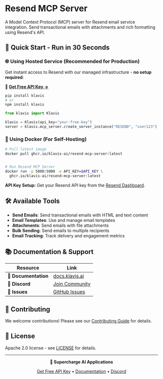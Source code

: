 # Resend MCP Server

A Model Context Protocol (MCP) server for Resend email service integration. Send transactional emails with attachments and rich formatting using Resend's API.

## 🚀 Quick Start - Run in 30 Seconds

### 🌐 Using Hosted Service (Recommended for Production)

Get instant access to Resend with our managed infrastructure - **no setup required**:

**🔗 [Get Free API Key →](https://www.klavis.ai/home/api-keys)**

```bash
pip install klavis
# or
npm install klavis
```

```python
from klavis import Klavis

klavis = Klavis(api_key="your-free-key")
server = klavis.mcp_server.create_server_instance("RESEND", "user123")
```

### 🐳 Using Docker (For Self-Hosting)

```bash
# Pull latest image
docker pull ghcr.io/klavis-ai/resend-mcp-server:latest


# Run Resend MCP Server
docker run -p 5000:5000 -e API_KEY=$API_KEY \
  ghcr.io/klavis-ai/resend-mcp-server:latest
```

**API Key Setup:** Get your Resend API key from the [Resend Dashboard](https://resend.com/api-keys).

## 🛠️ Available Tools

- **Send Emails**: Send transactional emails with HTML and text content
- **Email Templates**: Use and manage email templates
- **Attachments**: Send emails with file attachments
- **Bulk Sending**: Send emails to multiple recipients
- **Email Tracking**: Track delivery and engagement metrics

## 📚 Documentation & Support

| Resource | Link |
|----------|------|
| **📖 Documentation** | [docs.klavis.ai](https://docs.klavis.ai) |
| **💬 Discord** | [Join Community](https://discord.gg/p7TuTEcssn) |
| **🐛 Issues** | [GitHub Issues](https://github.com/klavis-ai/klavis/issues) |

## 🤝 Contributing

We welcome contributions! Please see our [Contributing Guide](../../CONTRIBUTING.md) for details.

## 📜 License

Apache 2.0 license - see [LICENSE](../../LICENSE) for details.

---

<div align="center">
  <p><strong>🚀 Supercharge AI Applications </strong></p>
  <p>
    <a href="https://www.klavis.ai">Get Free API Key</a> •
    <a href="https://docs.klavis.ai">Documentation</a> •
    <a href="https://discord.gg/p7TuTEcssn">Discord</a>
  </p>
</div>
